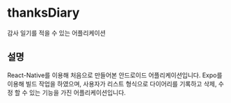 # thanksDiary

감사 일기를 적을 수 있는 어플리케이션


## 설명

React-Native를 이용해 처음으로 만들어본 안드로이드 어플리케이션입니다. Expo를 이용해 빌드 작업을 하였으며, 사용자가 리스트 형식으로 다이어리를 기록하고 삭제, 수정 할 수 있는 기능을 가진 어플리케이션입니다.
